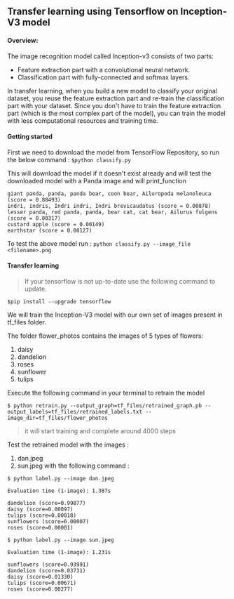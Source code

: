 

## Transfer learning using Tensorflow on Inception-V3 model

#### Overview:

The image recognition model called Inception-v3 consists of two parts:

  - Feature extraction part with a convolutional neural network.
  - Classification part with fully-connected and softmax layers.

In transfer learning, when you build a new model to classify your original dataset, you reuse the feature extraction part and
re-train the classification part with your dataset. Since you don't have to train the feature extraction part
(which is the most complex part of the model), you can train the model with less computational resources and training time.

#### Getting started

First we need to download the model from TensorFlow Repository, so run the below command :
`$python classify.py`

This will download the model if it doesn't exist already and will test the downloaded model with a Panda image and will print_function

```
giant panda, panda, panda bear, coon bear, Ailuropoda melanoleuca (score = 0.88493)
indri, indris, Indri indri, Indri brevicaudatus (score = 0.00878)
lesser panda, red panda, panda, bear cat, cat bear, Ailurus fulgens (score = 0.00317)
custard apple (score = 0.00149)
earthstar (score = 0.00127)
```

To test the above model run :
`python classify.py --image_file <filename>.png`


#### Transfer learning

>If your tensorflow is not up-to-date use the following command to update.

`$pip install --upgrade tensorflow`

We will train the Inception-V3 model with our own set of images present in tf_files folder.

The folder flower_photos contains the images of 5 types of flowers:
  1. daisy  
  2. dandelion
  3. roses
  4. sunflower
  5. tulips

Execute the following command in your terminal to retrain the model

`
$ python retrain.py --output_graph=tf_files/retrained_graph.pb --output_labels=tf_files/retrained_labels.txt --image_dir=tf_files/flower_photos
`
>it will start training and complete around 4000 steps

Test the retrained model with the images :
  1. dan.jpeg
  2. sun.jpeg
  with the following command :

`$ python label.py --image dan.jpeg`

```
Evaluation time (1-image): 1.387s

dandelion (score=0.99877)
daisy (score=0.00097)
tulips (score=0.00018)
sunflowers (score=0.00007)
roses (score=0.00001)
```

`$ python label.py --image sun.jpeg`

```
Evaluation time (1-image): 1.231s

sunflowers (score=0.93991)
dandelion (score=0.03731)
daisy (score=0.01330)
tulips (score=0.00671)
roses (score=0.00277)
```
